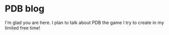 # PDB blog

I'm glad you are here. I plan to talk about PDB the game I try to create in my limited free time!
